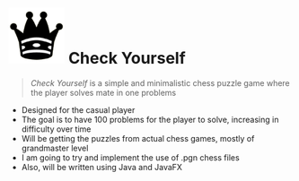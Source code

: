 # ![queen](blackqueen.png) Check Yourself

> *Check Yourself* is a simple and minimalistic chess puzzle game where the player solves mate in one problems

- Designed for the casual player
- The goal is to have 100 problems for the player to solve, increasing in difficulty over time
- Will be getting the puzzles from actual chess games, mostly of grandmaster level
- I am going to try and implement the use of .pgn chess files
- Also, will be written using Java and JavaFX
